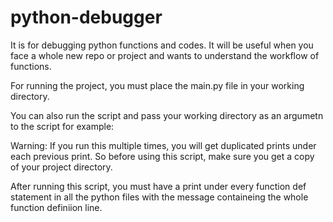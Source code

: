 # python-debugger
It is for debugging python functions and codes. 
It will be useful when you face a whole new repo or project and wants to understand the workflow of functions.

For running the project, you must place the main.py file in your working directory.

You can also run the script and pass your working directory as an argumetn to the script
for example: 

Warning: 
If you run this multiple times, you will get duplicated prints under each previous print. So before using this script, make sure you get a copy of your project directory.

After running this script, you must have a print under every function def statement in all the python files with the message containeing the whole function definiion line.
